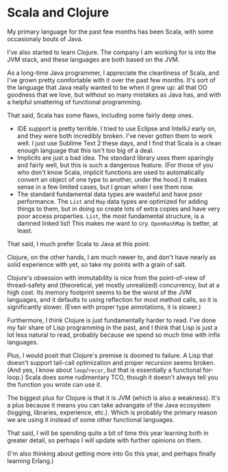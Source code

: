 Scala and Clojure
=================

My primary language for the past few months has been Scala, with some occasionaly bouts of Java.

I've also started to learn Clojure. The company I am working for is into the JVM stack, and these languages are both based on the JVM.

As a long-time Java programmer, I appreciate the cleanliness of Scala, and I've grown pretty comfortable with it over the past few months. It's sort of the language that Java really wanted to be when it grew up: all that OO goodness that we love, but without so many mistakes as Java has, and with a helpful smattering of functional programming.

That said, Scala has some flaws, including some fairly deep ones.

* IDE support is pretty terrible. I tried to use Eclipse and IntelliJ early on, and they were both incredibly broken. I've never gotten them to work well. I just use Sublime Text 2 these days, and I find that Scala is a clean enough language that this isn't too big of a deal.
* Implicits are just a bad idea. The standard library uses them sparingly and fairly well, but this is such a dangerous feature. (For those of you who don't know Scala, implicit functions are used to automatically convert an object of one type to another, under the hood.) It makes sense in a few limited cases, but I groan when I see them now.
* The standard fundamental data types are wasteful and have poor performance. The `List` and `Map` data types are optimized for adding things to them, but in doing so create lots of extra copies and have very poor access properties. `List`, the most fundamental structure, is a damned linked list! This makes me want to cry. `OpenHashMap` is better, at least.

That said, I much prefer Scala to Java at this point.

Clojure, on the other hands, I am much newer to, and don't have nearly as solid experience with yet, so take my points with a grain of salt.

Clojure's obsession with immutability is nice from the point-of-view of thread-safety and (theoretical, yet mostly unrealized) concurrency, but at a high cost. Its memory footprint seems to be the worst of the JVM languages, and it defaults to using reflection for most method calls, so it is significantly slower. (Even with proper type annotations, it is slower.)

Furthermore, I think Clojure is just fundamentally harder to read. I've done my fair share of Lisp programming in the past, and I think that Lisp is just a lot less natural to read, probably because we spend so much time with infix languages.

Plus, I would posit that Clojure's premise is doomed to failure. A Lisp that doesn't support tail-call optimization and proper recursion seems broken. (And yes, I know about `loop`/`recur`, but that is essentially a functional for-loop.) Scala does some rudimentary TCO, though it doesn't always tell you the function you wrote can use it.

The biggest plus for Clojure is that it is JVM (which is also a weakness). It's a plus because it means you can take advangate of the Java ecosystem (logging, libraries, experience, etc.). Which is probably the primary reason we are using it instead of some other functional languages.

That said, I will be spending quite a bit of time this year learning both in greater detail, so perhaps I will update with further opinions on them.

(I'm also thinking about getting more into Go this year, and perhaps finally learning Erlang.)